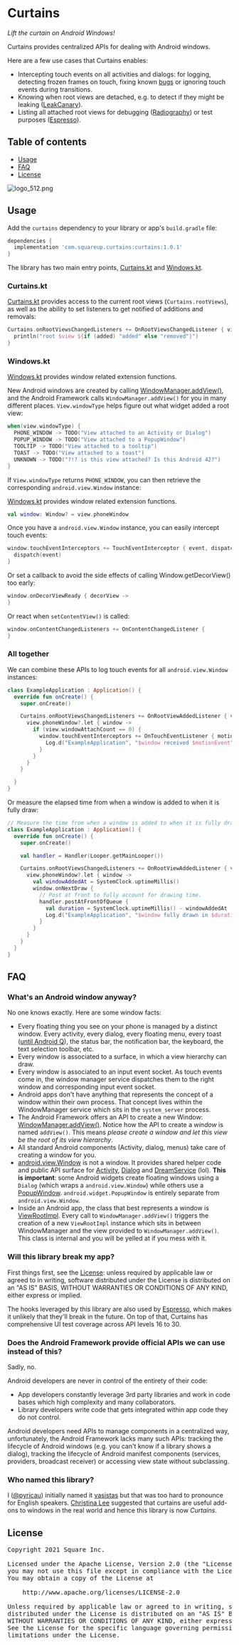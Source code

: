 # Curtains

_Lift the curtain on Android Windows!_

Curtains provides centralized APIs for dealing with Android windows.

Here are a few use cases that Curtains enables:

* Intercepting touch events on all activities and dialogs: for logging, detecting frozen frames on touch,
fixing known [bugs](https://issuetracker.google.com/issues/156666934) or ignoring touch events
during transitions.
* Knowing when root views are detached, e.g. to detect if they might be leaking ([LeakCanary](https://github.com/square/leakcanary)).
* Listing all attached root views for debugging ([Radiography](https://github.com/square/radiography)) or test purposes ([Espresso](https://github.com/android/android-test/blob/master/espresso/core/java/androidx/test/espresso/base/RootsOracle.java)).

## Table of contents

* [Usage](#usage)
* [FAQ](#faq)
* [License](#license)

![logo_512.png](assets/logo_512.png)

## Usage

Add the `curtains` dependency to your library or app's `build.gradle` file:

```gradle
dependencies {
  implementation 'com.squareup.curtains:curtains:1.0.1'
}
```

The library has two main entry points, [Curtains.kt](https://github.com/square/curtains/blob/main/curtains/src/main/java/curtains/Curtains.kt) and [Windows.kt](https://github.com/square/curtains/blob/main/curtains/src/main/java/curtains/Windows.kt).

### Curtains.kt

[Curtains.kt](https://github.com/square/curtains/blob/main/curtains/src/main/java/curtains/Curtains.kt)
provides access to the current root views (`Curtains.rootViews`), as well as the ability to set
listeners to get notified of additions and removals:

```kotlin
Curtains.onRootViewsChangedListeners += OnRootViewsChangedListener { view, added ->
  println("root $view ${if (added) "added" else "removed"}")
}
```

### Windows.kt

[Windows.kt](https://github.com/square/curtains/blob/main/curtains/src/main/java/curtains/Windows.kt)
provides window related extension functions.

New Android windows are created by calling
[WindowManager.addView()](https://developer.android.com/reference/android/view/WindowManager),
and the Android Framework calls `WindowManager.addView()` for you in many different places.
`View.windowType` helps figure out what widget added a root view:

```kotlin
when(view.windowType) {
  PHONE_WINDOW -> TODO("View attached to an Activity or Dialog")
  POPUP_WINDOW -> TODO("View attached to a PopupWindow")
  TOOLTIP -> TODO("View attached to a tooltip")
  TOAST -> TODO("View attached to a toast")
  UNKNOWN -> TODO("?!? is this view attached? Is this Android 42?")
}
```

If `View.windowType` returns `PHONE_WINDOW`, you can then retrieve the corresponding
`android.view.Window` instance:

[Windows.kt](https://github.com/square/curtains/blob/main/curtains/src/main/java/curtains/Windows.kt)
provides window related extension functions.

```kotlin
val window: Window? = view.phoneWindow
```

Once you have a `android.view.Window` instance, you can easily intercept touch events:

```kotlin
window.touchEventInterceptors += TouchEventInterceptor { event, dispatch ->
  dispatch(event)
}
```

Or set a callback to avoid the side effects of calling Window.getDecorView() too early:

```kotlin
window.onDecorViewReady { decorView ->
}
```

Or react when `setContentView()` is called:

```kotlin
window.onContentChangedListeners += OnContentChangedListener {
}
```

### All together

We can combine these APIs to log touch events for all `android.view.Window` instances:
```kotlin
class ExampleApplication : Application() {
  override fun onCreate() {
    super.onCreate()

    Curtains.onRootViewsChangedListeners += OnRootViewAddedListener { view ->
      view.phoneWindow?.let { window ->
        if (view.windowAttachCount == 0) {
          window.touchEventInterceptors += OnTouchEventListener { motionEvent ->
            Log.d("ExampleApplication", "$window received $motionEvent")
          }
        }
      }
    }

  }
}
```

Or measure the elapsed time from when a window is added to when it is fully draw:

```kotlin
// Measure the time from when a window is added to when it is fully drawn.
class ExampleApplication : Application() {
  override fun onCreate() {
    super.onCreate()

    val handler = Handler(Looper.getMainLooper())

    Curtains.onRootViewsChangedListeners += OnRootViewAddedListener { view ->
      view.phoneWindow?.let { window ->
        val windowAddedAt = SystemClock.uptimeMillis()
        window.onNextDraw {
          // Post at front to fully account for drawing time.
          handler.postAtFrontOfQueue {
            val duration = SystemClock.uptimeMillis() - windowAddedAt
            Log.d("ExampleApplication", "$window fully drawn in $duration ms")
          }
        }
      }
    }
  }
}
```

## FAQ

### What's an Android window anyway?

No one knows exactly. Here are some window facts:

* Every floating thing you see on your phone is managed by a distinct window. Every activity, every
dialog, every floating menu, every toast
([until Android Q](https://cs.android.com/android/platform/superproject/+/master:frameworks/base/core/java/android/widget/Toast.java;l=108-114;drc=8fe35e5f2195e416f250ba5332bce676c362b210)),
the status bar, the notification bar, the keyboard, the text selection toolbar, etc.
* Every window is associated to a surface, in which a view hierarchy can draw.
* Every window is associated to an input event socket. As touch events come in, the window manager
service dispatches them to the right window and corresponding input event socket.
* Android apps don't have anything that represents the concept of a window within their
own process. That concept lives within the WindowManager service which sits in the `system_server` process.
* The Android Framework offers an API to create a new Window: [WindowManager.addView()](https://developer.android.com/reference/android/view/WindowManager).
Notice how the API to create a _window_ is named `addView()`. This means _please create a window and
let this view be the root of its view hierarchy_.
* All standard Android components (Activity, dialog, menus) take care of creating a window for you.
* [android.view.Window](https://developer.android.com/reference/android/view/Window) is not a window.
It provides shared helper code and public API surface for [Activity](https://developer.android.com/reference/android/app/Activity), [Dialog](https://developer.android.com/reference/android/app/Dialog) and [DreamService](https://developer.android.com/reference/android/service/dreams/DreamService) (lol).
**This is important**: some Android widgets create floating windows using a `Dialog` (which wraps a `android.view.Window`) while others use a [PopupWindow](https://developer.android.com/reference/android/widget/PopupWindow).
`android.widget.PopupWindow` is entirely separate from `android.view.Window`.
* Inside an Android app, the class that best represents a window is
[ViewRootImpl](https://cs.android.com/android/platform/superproject/+/master:frameworks/base/core/java/android/view/ViewRootImpl.java;l=194;drc=d31ee388115d17c2fd337f2806b37390c7d29834).
Every call to `WindowManager.addView()` triggers the creation of a new `ViewRootImpl` instance which
sits in between WindowManager and the view provided to `WindowManager.addView()`. This class is internal and
you will be yelled at if you mess with it.

### Will this library break my app?

First things first, see the [License](#license): unless required by applicable law or agreed to in writing, software
distributed under the License is distributed on an "AS IS" BASIS,
WITHOUT WARRANTIES OR CONDITIONS OF ANY KIND, either express or implied.

The hooks leveraged by this library are also used by [Espresso](https://github.com/android/android-test/blob/master/espresso/core/java/androidx/test/espresso/base/RootsOracle.java),
which makes it unlikely that they'll break in the future. On top of that, Curtains has
comprehensive UI test coverage across API levels 16 to 30.

### Does the Android Framework provide official APIs we can use instead of this?

Sadly, no.

Android developers are never in control of the entirety of their code:
* App developers constantly leverage 3rd party libraries and work in code bases which high
complexity and many collaborators.
* Library developers write code that gets integrated within app code they do not control.

Android developers need APIs to manage components in a centralized way, unfortunately, the Android
Framework lacks many such APIs: tracking the lifecycle of Android windows (e.g. you can't know if a
library shows a dialog), tracking the lifecycle of Android manifest components (services, providers,
broadcast receiver) or accessing view state without subclassing.

### Who named this library?

I ([@pyricau](http://github.com/pyricau)) initially named it
[vasistas](https://www.grammarphobia.com/blog/2013/11/vasistas.html) but that was too hard to
pronounce for English speakers. [Christina Lee](https://github.com/christinalee) suggested that
curtains are useful add-ons to windows in the real world and hence this library is now _Curtains_.

## License

<pre>
Copyright 2021 Square Inc.

Licensed under the Apache License, Version 2.0 (the "License");
you may not use this file except in compliance with the License.
You may obtain a copy of the License at

    http://www.apache.org/licenses/LICENSE-2.0

Unless required by applicable law or agreed to in writing, software
distributed under the License is distributed on an "AS IS" BASIS,
WITHOUT WARRANTIES OR CONDITIONS OF ANY KIND, either express or implied.
See the License for the specific language governing permissions and
limitations under the License.
</pre>

